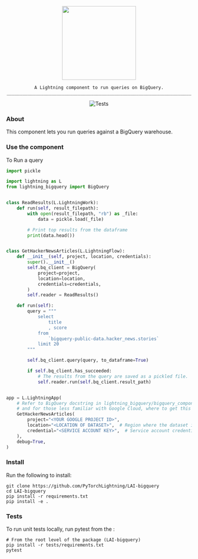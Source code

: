 <!---:lai-name: BigQuery--->

<div align="center">
<img src="https://raw.githubusercontent.com/PyTorchLightning/LAI-bigquery/main/static/big-query-icon.png?token=GHSAT0AAAAAABO3TFPDRX7HG3ZQGMMVQ2GQYURG5ZA" width="200px">

```
A Lightning component to run queries on BigQuery.
______________________________________________________________________
```

![Tests](https://github.com/PyTorchLightning/LAI-bigquery/actions/workflows/ci-testing.yml/badge.svg)

</div>

### About

This component lets you run queries against a BigQuery warehouse.

### Use the component

To Run a query

```python
import pickle

import lightning as L
from lightning_bigquery import BigQuery


class ReadResults(L.LightningWork):
    def run(self, result_filepath):
        with open(result_filepath, "rb") as _file:
            data = pickle.load(_file)

        # Print top results from the dataframe
        print(data.head())


class GetHackerNewsArticles(L.LightningFlow):
    def __init__(self, project, location, credentials):
        super().__init__()
        self.bq_client = BigQuery(
            project=project,
            location=location,
            credentials=credentials,
        )
        self.reader = ReadResults()

    def run(self):
        query = """
            select
                title
                , score
            from
                `bigquery-public-data.hacker_news.stories`
            limit 20
        """

        self.bq_client.query(query, to_dataframe=True)

        if self.bq_client.has_succeeded:
            # The results from the query are saved as a pickled file.
            self.reader.run(self.bq_client.result_path)


app = L.LightningApp(
    # Refer to BigQuery docstring in lightning_bigquery/bigquery_component for details of parameters
    # and for those less familiar with Google Cloud, where to get this information
    GetHackerNewsArticles(
        project="<YOUR GOOGLE PROJECT ID>",
        location="<LOCATION OF DATASET>",  # Region where the dataset is located.
        credential="<SERVICE ACCOUNT KEY>",  # Service account credentials
    ),
    debug=True,
)
```

### Install

Run the following to install:

```shell
git clone https://github.com/PyTorchLightning/LAI-bigquery
cd LAI-bigquery
pip install -r requirements.txt
pip install -e .
```

### Tests

To run unit tests locally, run pytest from the :

```shell
# From the root level of the package (LAI-bigquery)
pip install -r tests/requirements.txt
pytest
```
